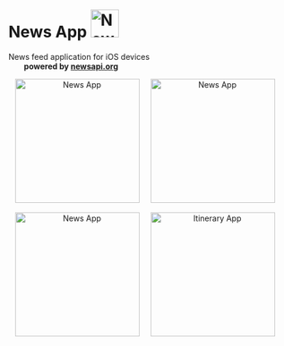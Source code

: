 
# News App <img src = "https://i.imgur.com/PdHejM0.png" title= "News App" width= "50"/>

 News feed application for iOS devices </br>
 &nbsp;&nbsp;&nbsp;&nbsp;&nbsp;&nbsp; **powered by <a href="https://newsapi.org/">newsapi.org</a>**

<p align= "center">
<img src= "https://media.giphy.com/media/LQzYAK8l6KtcLBwZuk/giphy.gif" title= "News App" width= "222"/> &nbsp;&nbsp;&nbsp;
<img src= "https://i.imgur.com/mMsg2Jn.png" title= "News App" width= "222"/>
&nbsp;&nbsp;&nbsp;
</p>

<p align= "center">
<img src= "https://i.imgur.com/pt9oCNw.png" title= "News App" width= "222"/> &nbsp;&nbsp;&nbsp;
<img src= "https://i.imgur.com/PBksYAH.png" title= "Itinerary App" width= "222"/>
&nbsp;&nbsp;&nbsp;
</p>

